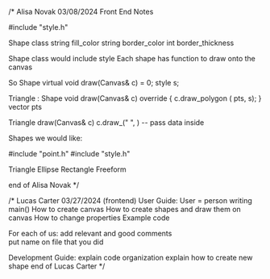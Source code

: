 
/* Alisa Novak 03/08/2024 
Front End Notes 

#include "style.h"

Shape class 
    string fill_color
    string border_color
    int border_thickness

Shape class would include style
Each shape has function to draw onto the canvas
    
So 
Shape
    virtual void draw(Canvas& c) = 0; 
    style s; 

Triangle : Shape 
    void draw(Canvas& c) override {
        c.draw_polygon ( pts, s);
}
vector pts
    

Triangle 
    draw(Canvas& c)
        c.draw_(" ", ) -- pass data inside

Shapes we would like: 

#include "point.h"
#include "style.h"

Triangle
Ellipse
Rectangle 
Freeform



end of Alisa Novak */

/* Lucas Carter 03/27/2024
(frontend)
User Guide:
    User = person writing main()
    How to create canvas 
    How to create shapes and draw them on canvas
    How to change  properties
    Example code 

For each of us:
    add relevant and good comments  
    put name on file that you did 

Development Guide: 
    explain code organization 
    explain how to create new shape
end of Lucas Carter */
    


